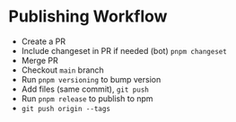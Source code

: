 # Publishing Workflow

- Create a PR
- Include changeset in PR if needed (bot) `pnpm changeset`
- Merge PR
- Checkout `main` branch
- Run `pnpm versioning` to bump version
- Add files (same commit), `git push`
- Run `pnpm release` to publish to npm
- `git push origin --tags`
